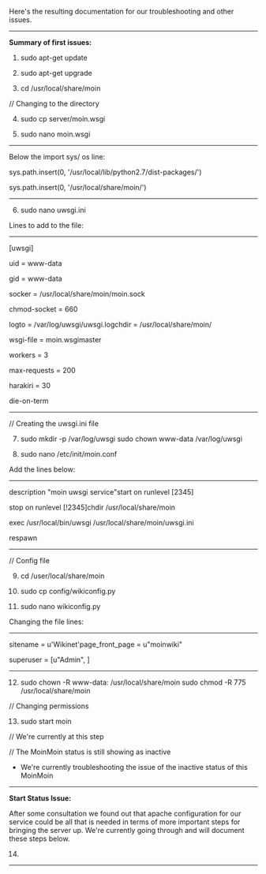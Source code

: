 
Here's the resulting documentation for our troubleshooting and other issues.


--------------------------------------------


**Summary of first issues:**

1. sudo apt-get update

2. sudo apt-get upgrade

3. cd /usr/local/share/moin

// Changing to the directory

4. sudo cp server/moin.wsgi

5. sudo nano moin.wsgi

-----

Below the import sys/ os line:

sys.path.insert(0, '/usr/local/lib/python2.7/dist-packages/')

sys.path.insert(0, '/usr/local/share/moin/')

-----

6. sudo nano uwsgi.ini

Lines to add to the file:

-----

[uwsgi]

uid = www-data

gid = www-data

socker = /usr/local/share/moin/moin.sock

chmod-socket = 660

logto = /var/log/uwsgi/uwsgi.logchdir = /usr/local/share/moin/

wsgi-file = moin.wsgimaster

workers = 3

max-requests = 200

harakiri = 30

die-on-term

-----

// Creating the uwsgi.ini file

7. sudo mkdir -p /var/log/uwsgi sudo chown www-data /var/log/uwsgi

8. sudo nano /etc/init/moin.conf

Add the lines below:

-----

description "moin uwsgi service"start on runlevel [2345]

stop on runlevel [!2345]chdir /usr/local/share/moin

exec /usr/local/bin/uwsgi /usr/local/share/moin/uwsgi.ini

respawn

-----

// Config file

9. cd /user/local/share/moin

10. sudo cp config/wikiconfig.py

11. sudo nano wikiconfig.py

Changing the file lines:

-----

sitename = u'Wikinet'page_front_page = u"moinwiki"

superuser = [u"Admin", ]

-----

12. sudo chown -R www-data: /usr/local/share/moin sudo chmod -R 775 /usr/local/share/moin

// Changing permissions

13. sudo start moin

// We're currently at this step

// The MoinMoin status is still showing as inactive

* We're currently troubleshooting the issue of the inactive status of this MoinMoin

--------------------------------------------


**Start Status Issue:**

After some consultation we found out that apache configuration for our service could be all that is needed in terms of more important steps for bringing the server up. We're currently going through and will document these steps below.

14. 

-----
